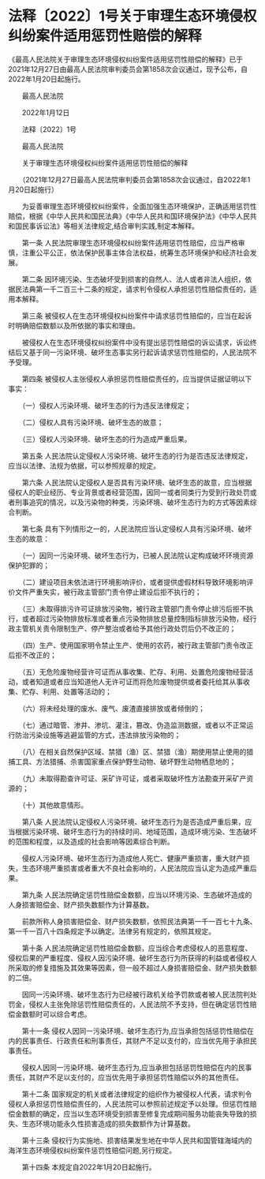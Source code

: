 # 法释〔2022〕1号关于审理生态环境侵权纠纷案件适用惩罚性赔偿的解释

《最高人民法院关于审理生态环境侵权纠纷案件适用惩罚性赔偿的解释》已于2021年12月27日由最高人民法院审判委员会第1858次会议通过，现予公布，自2022年1月20日起施行。

　　最高人民法院

　　2022年1月12日

　　法释〔2022〕1号

　　最高人民法院

　　关于审理生态环境侵权纠纷案件适用惩罚性赔偿的解释

　　（2021年12月27日最高人民法院审判委员会第1858次会议通过，自2022年1月20日起施行）

　　为妥善审理生态环境侵权纠纷案件，全面加强生态环境保护，正确适用惩罚性赔偿，根据《中华人民共和国民法典》《中华人民共和国环境保护法》《中华人民共和国民事诉讼法》等相关法律规定,结合审判实践,制定本解释。

　　第一条  人民法院审理生态环境侵权纠纷案件适用惩罚性赔偿，应当严格审慎，注重公平公正，依法保护民事主体合法权益，统筹生态环境保护和经济社会发展。

　　第二条  因环境污染、生态破坏受到损害的自然人、法人或者非法人组织，依据民法典第一千二百三十二条的规定，请求判令侵权人承担惩罚性赔偿责任的，适用本解释。

　　第三条  被侵权人在生态环境侵权纠纷案件中请求惩罚性赔偿的，应当在起诉时明确赔偿数额以及所依据的事实和理由。

　　被侵权人在生态环境侵权纠纷案件中没有提出惩罚性赔偿的诉讼请求，诉讼终结后又基于同一污染环境、破坏生态事实另行起诉请求惩罚性赔偿的，人民法院不予受理。

　　第四条  被侵权人主张侵权人承担惩罚性赔偿责任的，应当提供证据证明以下事实：

　　（一）侵权人污染环境、破坏生态的行为违反法律规定；

　　（二）侵权人具有污染环境、破坏生态的故意；

　　（三）侵权人污染环境、破坏生态的行为造成严重后果。

　　第五条  人民法院认定侵权人污染环境、破坏生态的行为是否违反法律规定，应当以法律、法规为依据，可以参照规章的规定。

　　第六条  人民法院认定侵权人是否具有污染环境、破坏生态的故意，应当根据侵权人的职业经历、专业背景或者经营范围，因同一或者同类行为受到行政处罚或者刑事追究的情况，以及污染物的种类，污染环境、破坏生态行为的方式等因素综合判断。

　　第七条  具有下列情形之一的，人民法院应当认定侵权人具有污染环境、破坏生态的故意：

　　（一）因同一污染环境、破坏生态行为，已被人民法院认定构成破坏环境资源保护犯罪的；

　　（二）建设项目未依法进行环境影响评价，或者提供虚假材料导致环境影响评价文件严重失实，被行政主管部门责令停止建设后拒不执行的；

　　（三）未取得排污许可证排放污染物，被行政主管部门责令停止排污后拒不执行，或者超过污染物排放标准或者重点污染物排放总量控制指标排放污染物，经行政主管机关责令限制生产、停产整治或者给予其他行政处罚后仍不改正的；

　　（四）生产、使用国家明令禁止生产、使用的农药，被行政主管部门责令改正后拒不改正的；

　　（五）无危险废物经营许可证而从事收集、贮存、利用、处置危险废物经营活动，或者知道或者应当知道他人无许可证而将危险废物提供或者委托给其从事收集、贮存、利用、处置等活动的；

　　（六）将未经处理的废水、废气、废渣直接排放或者倾倒的；

　　（七）通过暗管、渗井、渗坑、灌注，篡改、伪造监测数据，或者以不正常运行防治污染设施等逃避监管的方式，违法排放污染物的；

　　（八）在相关自然保护区域、禁猎（渔）区、禁猎（渔）期使用禁止使用的猎捕工具、方法猎捕、杀害国家重点保护野生动物、破坏野生动物栖息地的；

　　（九）未取得勘查许可证、采矿许可证，或者采取破坏性方法勘查开采矿产资源的；

　　（十）其他故意情形。

　　第八条  人民法院认定侵权人污染环境、破坏生态行为是否造成严重后果，应当根据污染环境、破坏生态行为的持续时间、地域范围，造成环境污染、生态破坏的范围和程度，以及造成的社会影响等因素综合判断。

　　侵权人污染环境、破坏生态行为造成他人死亡、健康严重损害，重大财产损失，生态环境严重损害或者重大不良社会影响的，人民法院应当认定为造成严重后果。

　　第九条  人民法院确定惩罚性赔偿金数额，应当以环境污染、生态破坏造成的人身损害赔偿金、财产损失数额作为计算基数。

　　前款所称人身损害赔偿金、财产损失数额，依照民法典第一千一百七十九条、第一千一百八十四条规定予以确定。法律另有规定的，依照其规定。

　　第十条  人民法院确定惩罚性赔偿金数额，应当综合考虑侵权人的恶意程度、侵权后果的严重程度、侵权人因污染环境、破坏生态行为所获得的利益或者侵权人所采取的修复措施及其效果等因素，但一般不超过人身损害赔偿金、财产损失数额的二倍。

　　因同一污染环境、破坏生态行为已经被行政机关给予罚款或者被人民法院判处罚金，侵权人主张免除惩罚性赔偿责任的，人民法院不予支持，但在确定惩罚性赔偿金数额时可以综合考虑。

　　第十一条  侵权人因同一污染环境、破坏生态行为,应当承担包括惩罚性赔偿在内的民事责任、行政责任和刑事责任，其财产不足以支付的，应当优先用于承担民事责任。

　　侵权人因同一污染环境、破坏生态行为,应当承担包括惩罚性赔偿在内的民事责任，其财产不足以支付的，应当优先用于承担惩罚性赔偿以外的其他责任。

　　第十二条  国家规定的机关或者法律规定的组织作为被侵权人代表，请求判令侵权人承担惩罚性赔偿责任的，人民法院可以参照前述规定予以处理。但惩罚性赔偿金数额的确定，应当以生态环境受到损害至修复完成期间服务功能丧失导致的损失、生态环境功能永久性损害造成的损失数额作为计算基数。

　　第十三条  侵权行为实施地、损害结果发生地在中华人民共和国管辖海域内的海洋生态环境侵权纠纷案件惩罚性赔偿问题,另行规定。

　　第十四条  本规定自2022年1月20日起施行。